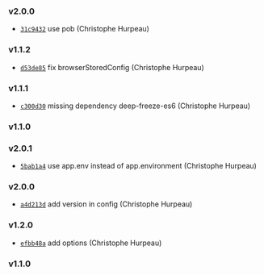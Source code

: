 ### v2.0.0

- [`31c9432`](https://github.com/alpjs/alp-config/commit/31c9432046eb10fa6437e7fc86fbd95a3becd331) use pob (Christophe Hurpeau)

### v1.1.2

- [`d53de85`](https://github.com/alpjs/alp-config/commit/d53de85681a276e9aefcb2556bc0bb9d0dbd2322) fix browserStoredConfig (Christophe Hurpeau)


### v1.1.1

- [`c300d30`](https://github.com/alpjs/alp-config/commit/c300d30fff793e32faf39911224f023ac5830f2e) missing dependency deep-freeze-es6 (Christophe Hurpeau)

### v1.1.0



### v2.0.1

- [`5bab1a4`](https://github.com/alpjs/auk-config/commit/5bab1a494d50cc046feea7b79899ea773f6807e9) use app.env instead of app.environment (Christophe Hurpeau)

### v2.0.0

- [`a4d213d`](https://github.com/alpjs/auk-config/commit/a4d213de6b8efeb96445febee2cec1cec859a5c9) add version in config (Christophe Hurpeau)

### v1.2.0

- [`efbb48a`](https://github.com/alpjs/auk-config/commit/efbb48a195b181be2f6782adfbb900fee0f0b50c) add options (Christophe Hurpeau)

### v1.1.0



